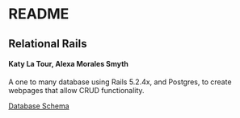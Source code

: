 # README

## Relational Rails
#### Katy La Tour, Alexa Morales Smyth

A one to many database using Rails 5.2.4x, and Postgres, to create webpages that allow CRUD functionality.

[Database Schema](https://gist.github.com/amsmyth1/092fc3ffdeb4f8fcd4da4af438d9e1d5)
